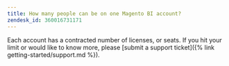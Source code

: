 ```yaml
---
title: How many people can be on one Magento BI account?
zendesk_id: 360016731171
---
```


Each account has a contracted number of licenses, or seats. If you hit your limit or would like to know more, please [submit a support ticket]({% link getting-started/support.md %}).
